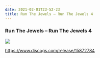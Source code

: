 ```yaml
---
date: 2021-02-01T23-52-23
title: Run The Jewels – Run The Jewels 4
---
```

### Run The Jewels – Run The Jewels 4

![](dayone-moment://56D389634FA74C51A256D6780DCEF87D)

https://www.discogs.com/release/15872784
